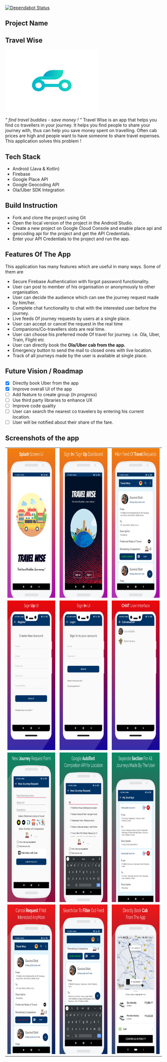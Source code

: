 [![Dependabot Status](https://api.dependabot.com/badges/status?host=github&repo=GOVINDDIXIT/Travel-Wise&identifier=241799846)](https://dependabot.com)

## Project Name
## Travel Wise

<img src="static/logo.jpg" height = "200" width="300">


*" find travel buddies - save money ! "*
Travel Wise is an app that helps you find co travellers in your journey. It helps you find people to share your journey with, thus can help you save money spent on travelling. Often cab prices are high and people want to have someone to share travel expenses. This application solves this problem !


## Tech Stack
- Android (Java & Kotlin)
- Firebase 
- Google Place API
- Google Geocoding API
- Ola/Uber SDK Integration

## Build Instruction
- Fork and clone the project using Git
- Open the local version of the project in the Android Studio.
- Create a new project on Google Cloud Console and enable place api and geocoding api for the project and get the API Credentials.
- Enter your API Credentials to the project and run the app.


## Features Of The App 

This application has many features which are useful in many ways. Some of them are

- Secure Firebase Authentication with forgot password functionality.
- User can post to member of his organisation or anonymously to other organisation.
- User can decide the audience which can see the journey request made by him/her.
- Complete chat functionality to chat with the interested user before the journey.
- Live feeds Of journey requests by users at a single place.
- User can accept or cancel the request in the real time
- Companions/Co-travellers slots are real time.
- User can choose his preferred mode Of travel for journey. i.e. Ola, Uber, Train, Flight etc
- User can directly book the **Ola/Uber cab from the app.**
- Emergency button to send the mail to closed ones with live location.
- Track of all journeys made by the user is available at single place.

## Future Vision / Roadmap
- [X] Directly book Uber from the app
- [X] Improve overall UI of the app
- [ ] Add feature to create group (*In progress*)
- [ ] Use third party libraries to enhance UX
- [ ] Improve code quality
- [ ] User can search the nearest co travelers by entering his current location.
- [ ] User will be notified about their share of the fare.

## Screenshots of the app

<table>
   <tr>
      <td><img src="static/1.jpg" height = "480" width="270"></td>
      <td><img src="static/2.jpg" height = "480" width="270"></td>
      <td><img src="static/3.jpg" height = "480" width="270"></td>
  </tr>
   <tr>
      <td><img src="static/4.jpg" height = "480" width="270"></td>
      <td><img src="static/5.jpg" height = "480" width="270"></td>
      <td><img src="static/6.jpg" height = "480" width="270"></td>
  </tr>
  <tr>
      <td><img src="static/7.jpg" height = "480" width="270"></td>
      <td><img src="static/8.jpg" height = "480" width="270"></td>
      <td><img src="static/9.jpg" height = "480" width="270"></td>
  </tr>
  <tr>
      <td><img src="static/10.jpg" height = "480" width="270"></td>
      <td><img src="static/11.jpg" height = "480" width="270"></td>
      <td><img src="static/12.jpg" height = "480" width="270"></td>
  </tr>
</table>
